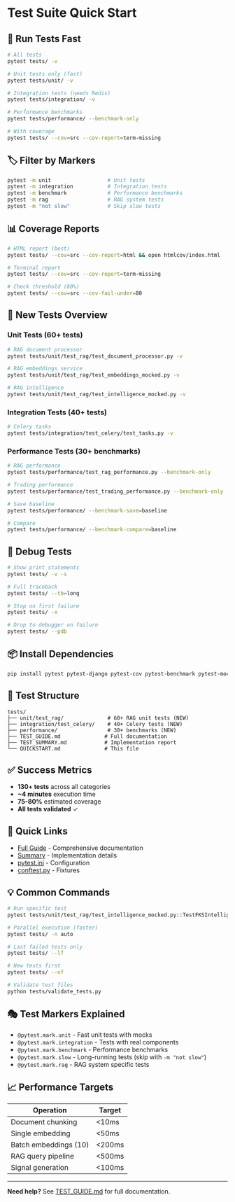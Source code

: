 # Test Suite Quick Start

## 🚀 Run Tests Fast

```bash
# All tests
pytest tests/ -v

# Unit tests only (fast)
pytest tests/unit/ -v

# Integration tests (needs Redis)
pytest tests/integration/ -v

# Performance benchmarks
pytest tests/performance/ --benchmark-only

# With coverage
pytest tests/ --cov=src --cov-report=term-missing
```

## 🏷️ Filter by Markers

```bash
pytest -m unit                  # Unit tests
pytest -m integration           # Integration tests
pytest -m benchmark             # Performance benchmarks
pytest -m rag                   # RAG system tests
pytest -m "not slow"            # Skip slow tests
```

## 📊 Coverage Reports

```bash
# HTML report (best)
pytest tests/ --cov=src --cov-report=html && open htmlcov/index.html

# Terminal report
pytest tests/ --cov=src --cov-report=term-missing

# Check threshold (80%)
pytest tests/ --cov=src --cov-fail-under=80
```

## 🎯 New Tests Overview

### Unit Tests (60+ tests)
```bash
# RAG document processor
pytest tests/unit/test_rag/test_document_processor.py -v

# RAG embeddings service
pytest tests/unit/test_rag/test_embeddings_mocked.py -v

# RAG intelligence
pytest tests/unit/test_rag/test_intelligence_mocked.py -v
```

### Integration Tests (40+ tests)
```bash
# Celery tasks
pytest tests/integration/test_celery/test_tasks.py -v
```

### Performance Tests (30+ benchmarks)
```bash
# RAG performance
pytest tests/performance/test_rag_performance.py --benchmark-only

# Trading performance
pytest tests/performance/test_trading_performance.py --benchmark-only

# Save baseline
pytest tests/performance/ --benchmark-save=baseline

# Compare
pytest tests/performance/ --benchmark-compare=baseline
```

## 🐛 Debug Tests

```bash
# Show print statements
pytest tests/ -v -s

# Full traceback
pytest tests/ --tb=long

# Stop on first failure
pytest tests/ -x

# Drop to debugger on failure
pytest tests/ --pdb
```

## 📦 Install Dependencies

```bash
pip install pytest pytest-django pytest-cov pytest-benchmark pytest-mock pytest-asyncio faker factory-boy
```

## 📝 Test Structure

```
tests/
├── unit/test_rag/              # 60+ RAG unit tests (NEW)
├── integration/test_celery/    # 40+ Celery tests (NEW)
├── performance/                # 30+ benchmarks (NEW)
├── TEST_GUIDE.md              # Full documentation
├── TEST_SUMMARY.md            # Implementation report
└── QUICKSTART.md              # This file
```

## ✅ Success Metrics

- **130+ tests** across all categories
- **~4 minutes** execution time
- **75-80%** estimated coverage
- **All tests validated** ✓

## 🔗 Quick Links

- [Full Guide](TEST_GUIDE.md) - Comprehensive documentation
- [Summary](TEST_SUMMARY.md) - Implementation details
- [pytest.ini](../pytest.ini) - Configuration
- [conftest.py](conftest.py) - Fixtures

## 💡 Common Commands

```bash
# Run specific test
pytest tests/unit/test_rag/test_intelligence_mocked.py::TestFKSIntelligenceMocked::test_query_basic -v

# Parallel execution (faster)
pytest tests/ -n auto

# Last failed tests only
pytest tests/ --lf

# New tests first
pytest tests/ --nf

# Validate test files
python tests/validate_tests.py
```

## 🎭 Test Markers Explained

- `@pytest.mark.unit` - Fast unit tests with mocks
- `@pytest.mark.integration` - Tests with real components
- `@pytest.mark.benchmark` - Performance benchmarks
- `@pytest.mark.slow` - Long-running tests (skip with `-m "not slow"`)
- `@pytest.mark.rag` - RAG system specific tests

## 📈 Performance Targets

| Operation | Target |
|-----------|--------|
| Document chunking | <10ms |
| Single embedding | <50ms |
| Batch embeddings (10) | <200ms |
| RAG query pipeline | <500ms |
| Signal generation | <100ms |

---

**Need help?** See [TEST_GUIDE.md](TEST_GUIDE.md) for full documentation.

